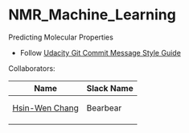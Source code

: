 # NMR_Machine_Learning
Predicting Molecular Properties  

* Follow [Udacity Git Commit Message Style Guide](https://udacity.github.io/git-styleguide/)    

Collaborators:  

| Name | Slack Name |
| ------------------------- | ------------------------- |
| []() |  | 
| []() |  |
| [Hsin-Wen Chang](https://github.com/Polarbeargo) | Bearbear |
| []() |  |
| []() |  |
| []() |  |
